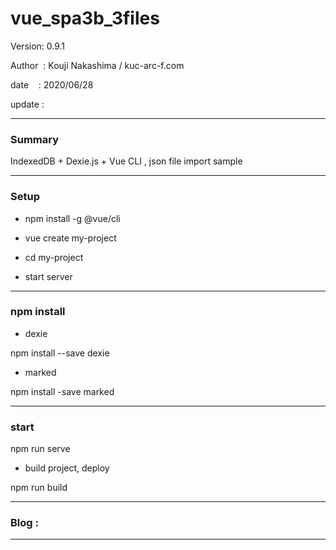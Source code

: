 ﻿# vue_spa3b_3files

 Version: 0.9.1

 Author  : Kouji Nakashima / kuc-arc-f.com

 date    : 2020/06/28

 update  :

***
### Summary

IndexedDB + Dexie.js + Vue CLI , json file  import sample

***
### Setup

* npm install -g @vue/cli

* vue create my-project

* cd my-project

* start server

***
### npm install

* dexie

npm install --save dexie

* marked

npm install -save marked

***
### start
npm run serve

* build project, deploy

npm run build

***
### Blog :


***

